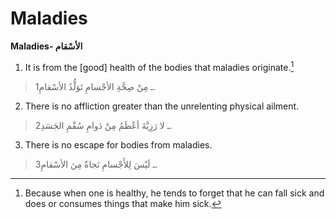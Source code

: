 Maladies
========

**Maladies- الأسْقام**

1. It is from the [good] health of the bodies that maladies
originate.[^1]

> 1ـ مِنْ صِحَّةِ الأجْسامِ تَوَلُّدُ الأسْقامِ.

2. There is no affliction greater than the unrelenting physical ailment.

> 2ـ لا رَزِيَّةَ أعْظَمُ مِنْ دَوامِ سُقْمِ الجَسَدِ.

3. There is no escape for bodies from maladies.

> 3ـ لَيْسَ لِلأَجْسامِ نَجاةٌ مِنَ الأسْقامِ.

[^1]: Because when one is healthy, he tends to forget that he can fall
sick and does or consumes things that make him sick.


